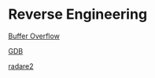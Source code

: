 # Reverse Engineering

[Buffer Overflow](Reverse%20En%20e1b7c/Buffer%20Ove%20711f9.md)

[GDB](Reverse%20En%20e1b7c/GDB%2081861.md)

[radare2](Reverse%20En%20e1b7c/radare2%2038611.md)
